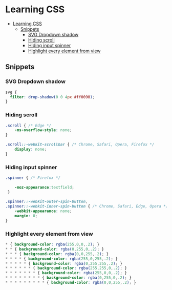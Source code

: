 # Learning CSS

- [Learning CSS](#learning-css)
  - [Snippets](#snippets)
    - [SVG Dropdown shadow](#svg-dropdown-shadow)
    - [Hiding scroll](#hiding-scroll)
    - [Hiding input spinner](#hiding-input-spinner)
    - [Highlight every element from view](#highlight-every-element-from-view)

## Snippets

### SVG Dropdown shadow

```css
svg {
  filter: drop-shadow(0 0 4px #ff0090);
}

```

### Hiding scroll

```css
.scroll { /* Edge */
    -ms-overflow-style: none;
}
    
.scroll::-webkit-scrollbar { /* Chrome, Safari, Opera, Firefox */
    display: none; 
}
```

### Hiding input spinner

```css
.spinner { /* Firefox */
    
    -moz-appearance:textfield;
 }
    
.spinner::-webkit-outer-spin-button,
.spinner::-webkit-inner-spin-button { /* Chrome, Safari, Edge, Opera */
    -webkit-appearance: none;
    margin: 0;
}
```

### Highlight every element from view

```css
* { background-color: rgba(255,0,0,.2); }
* * { background-color: rgba(0,255,0,.2); }
* * * { background-color: rgba(0,0,255,.2); }
* * * * { background-color: rgba(255,0,255,.2); }
* * * * * { background-color: rgba(0,255,255,.2); }
* * * * * * { background-color: rgba(255,255,0,.2); }
* * * * * * * { background-color: rgba(255,0,0,.2); }
* * * * * * * * { background-color: rgba(0,255,0,.2); }
* * * * * * * * * { background-color: rgba(0,0,255,.2); }
```
